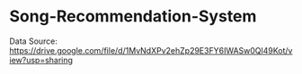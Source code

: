 # Song-Recommendation-System

Data Source:
https://drive.google.com/file/d/1MvNdXPv2ehZp29E3FY6IWASw0Ql49Kot/view?usp=sharing
